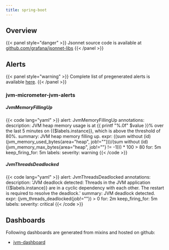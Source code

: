 ```yaml
---
title: spring-boot
---
```


## Overview



{{< panel style="danger" >}}
Jsonnet source code is available at [github.com/grafana/jsonnet-libs](https://github.com/grafana/jsonnet-libs/tree/master/spring-boot-mixin)
{{< /panel >}}

## Alerts

{{< panel style="warning" >}}
Complete list of pregenerated alerts is available [here](https://github.com/monitoring-mixins/website/blob/master/assets/spring-boot/alerts.yaml).
{{< /panel >}}

### jvm-micrometer-jvm-alerts

##### JvmMemoryFillingUp

{{< code lang="yaml" >}}
alert: JvmMemoryFillingUp
annotations:
  description: JVM heap memory usage is at {{ printf "%.0f" $value }}% over the last
    5 minutes on {{$labels.instance}}, which is above the threshold of 80%.
  summary: JVM heap memory filling up.
expr: ((sum without (id) (jvm_memory_used_bytes{area="heap", job!=""}))/(sum without
  (id) (jvm_memory_max_bytes{area="heap", job!=""} != -1))) * 100 > 80
for: 5m
keep_firing_for: 5m
labels:
  severity: warning
{{< /code >}}
 
##### JvmThreadsDeadlocked

{{< code lang="yaml" >}}
alert: JvmThreadsDeadlocked
annotations:
  description: 'JVM deadlock detected: Threads in the JVM application {{$labels.instance}}
    are in a cyclic dependency with each other. The restart is required to resolve
    the deadlock.'
  summary: JVM deadlock detected.
expr: (jvm_threads_deadlocked{job!=""}) > 0
for: 2m
keep_firing_for: 5m
labels:
  severity: critical
{{< /code >}}
 
## Dashboards
Following dashboards are generated from mixins and hosted on github:


- [jvm-dashboard](https://github.com/monitoring-mixins/website/blob/master/assets/spring-boot/dashboards/jvm-dashboard.json)
